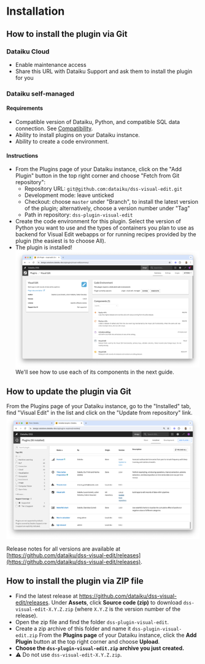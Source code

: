 # Installation

## How to install the plugin via Git

### Dataiku Cloud

- Enable maintenance access
- Share this URL with Dataiku Support and ask them to install the plugin for you

### Dataiku self-managed

#### Requirements

- Compatible version of Dataiku, Python, and compatible SQL data connection. See [Compatibility](compatibility.md).
- Ability to install plugins on your Dataiku instance.
- Ability to create a code environment.

#### Instructions

- From the Plugins page of your Dataiku instance, click on the "Add Plugin" button in the top right corner and choose "Fetch from Git repository":
  - Repository URL: `git@github.com:dataiku/dss-visual-edit.git`
  - Development mode: leave unticked
  - Checkout: choose `master` under "Branch", to install the latest version of the plugin; alternatively, choose a version number under "Tag"
  - Path in repository: `dss-plugin-visual-edit`
- Create the code environment for this plugin. Select the version of Python you want to use and the types of containers you plan to use as backend for Visual Edit webapps or for running recipes provided by the plugin (the easiest is to choose All).
- The plugin is installed! ![](plugin_installed.png) We'll see how to use each of its components in the next guide.

## How to update the plugin via Git

From the Plugins page of your Dataiku instance, go to the "Installed" tab, find "Visual Edit" in the list and click on the "Update from repository" link. ![](update_plugin_git.png)

Release notes for all versions are available at [https://github.com/dataiku/dss-visual-edit/releases](https://github.com/dataiku/dss-visual-edit/releases).

## How to install the plugin via ZIP file

- Find the latest release at <https://github.com/dataiku/dss-visual-edit/releases>. Under **Assets**, click **Source code (zip)** to download `dss-visual-edit-X.Y.Z.zip` (where `X.Y.Z` is the version number of the release).
- Open the zip file and find the folder `dss-plugin-visual-edit`.
- Create a zip archive of this folder and name it `dss-plugin-visual-edit.zip`
From the **Plugins page** of your Dataiku instance, click the **Add Plugin** button at the top right corner and choose **Upload**.
- **Choose the `dss-plugin-visual-edit.zip` archive you just created.**
- ⚠️ Do not use `dss-visual-edit-X.Y.Z.zip`.
